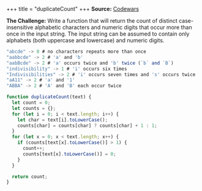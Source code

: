 +++
title = "duplicateCount"
+++
**Source:** [Codewars](https://www.codewars.com/kata/54bf1c2cd5b56cc47f0007a1)

**The Challenge:** Write a function that will return the count of distinct case-insensitive alphabetic characters and numeric digits that occur more than once in the input string. The input string can be assumed to contain only alphabets (both uppercase and lowercase) and numeric digits.

```js
"abcde" -> 0 # no characters repeats more than once
"aabbcde" -> 2 # 'a' and 'b'
"aabBcde" -> 2 # 'a' occurs twice and 'b' twice (`b` and `B`)
"indivisibility" -> 1 # 'i' occurs six times
"Indivisibilities" -> 2 # 'i' occurs seven times and 's' occurs twice
"aA11" -> 2 # 'a' and '1'
"ABBA" -> 2 # 'A' and 'B' each occur twice
```

```js
function duplicateCount(text) {
  let count = 0;
  let counts = {};
  for (let i = 0; i < text.length; i++) {
    let char = text[i].toLowerCase();
    counts[char] = counts[char] ? counts[char] + 1 : 1;
  }
  for (let x = 0; x < text.length; x++) {
    if (counts[text[x].toLowerCase()] > 1) {
      count++;
      counts[text[x].toLowerCase()] = 0;
    }
  }

  return count;
}
```
